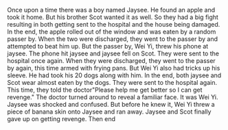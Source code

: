 Once upon a time there was a boy named Jaysee. He found an apple and took it home.
But his brother Scot wanted it as well. So they had a big fight resulting in both getting sent to the hospital and the house being damaged. 
In the end, the apple rolled out of the window and was eaten by a random passer by.
When the two were discharged, they went to the passer by and attempted to beat him up. But the passer by, Wei Yi, threw his phone at jaysee.
The phone hit jaysee and jaysee fell on Scot.
They were sent to the hospital once again. When they were discharged, they went to the passer by again, this time armed with frying pans.
But Wei Yi also had tricks up his sleeve. He had took his 20 dogs along with him.
In the end, both jaysee and Scot wear almost eaten by the dogs. They were sent to the hospital again.
This time, they told the doctor"Please help me get better so I can get revenge." The doctor turned around  to reveal a familiar face. 
It was Wei Yi.
Jaysee was shocked and confused. But before he knew it, Wei Yi threw a piece of banana skin onto Jaysee and ran away.
Jaysee and Scot finally gave up on getting revenge.
Then end
